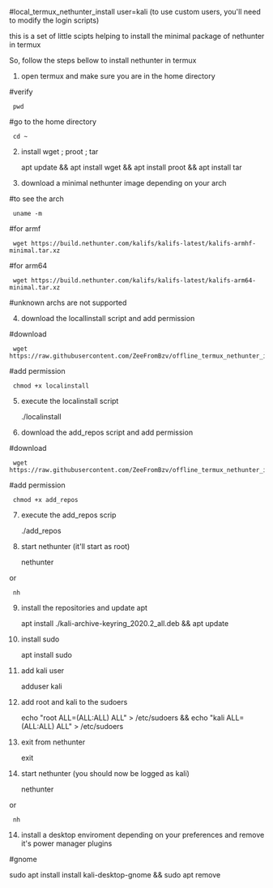 #local_termux_nethunter_install
user=kali (to use custom users, you'll need to modify the login scripts)

this is a set of little scipts helping to install the minimal package of nethunter in termux

So, follow the steps bellow to install nethunter in termux

1) open termux and make sure you are in the home directory

  #verify

     pwd

  #go to the home directory

     cd ~

2) install wget ; proot ; tar


      apt update && apt install wget && apt install proot && apt install tar


3) download a minimal nethunter image depending on your arch

  #to see the arch

     uname -m

  #for armf

     wget https://build.nethunter.com/kalifs/kalifs-latest/kalifs-armhf-minimal.tar.xz
  
  #for arm64

     wget https://build.nethunter.com/kalifs/kalifs-latest/kalifs-arm64-minimal.tar.xz

  #unknown archs are not supported

4) download the locallinstall script and add permission

  #download

     wget https://raw.githubusercontent.com/ZeeFromBzv/offline_termux_nethunter_install/main/localinstall
  
  #add permission

     chmod +x localinstall

5) execute the localinstall script

     ./localinstall

6) download the add_repos script and add permission

  #download

     wget https://raw.githubusercontent.com/ZeeFromBzv/offline_termux_nethunter_install/main/add_repos

  #add permission

     chmod +x add_repos

7) execute the add_repos scrip

     ./add_repos

8) start nethunter (it'll start as root)

     nethunter

or

     nh

9) install the repositories and update apt

     apt install ./kali-archive-keyring_2020.2_all.deb && apt update

10) install sudo

     apt install sudo

11) add kali user

     adduser kali

11) add root and kali to the sudoers

     echo "root ALL=(ALL:ALL) ALL" > /etc/sudoers && echo "kali ALL=(ALL:ALL) ALL" > /etc/sudoers

12) exit from nethunter

     exit

13) start nethunter (you should now be logged as kali)

     nethunter

or

     nh

14) install a desktop enviroment depending on your preferences and remove it's power manager plugins

#gnome

sudo apt install install kali-desktop-gnome && sudo apt remove
